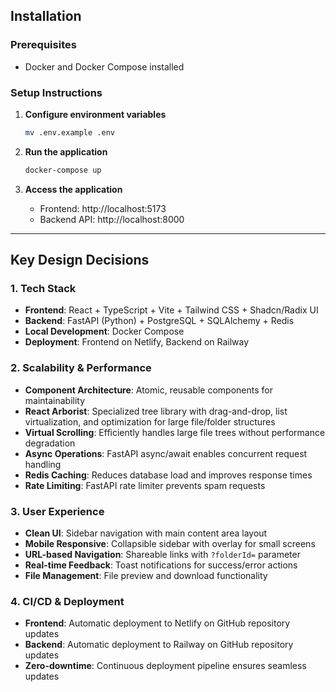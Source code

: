 ## Installation

### Prerequisites
- Docker and Docker Compose installed

### Setup Instructions

1. **Configure environment variables**
   ```bash
   mv .env.example .env
   ```

2. **Run the application**
   ```bash
   docker-compose up
   ```

3. **Access the application**
   - Frontend: http://localhost:5173
   - Backend API: http://localhost:8000

---

## Key Design Decisions

### 1. Tech Stack
- **Frontend**: React + TypeScript + Vite + Tailwind CSS + Shadcn/Radix UI
- **Backend**: FastAPI (Python) + PostgreSQL + SQLAlchemy + Redis
- **Local Development**: Docker Compose
- **Deployment**: Frontend on Netlify, Backend on Railway

### 2. Scalability & Performance
- **Component Architecture**: Atomic, reusable components for maintainability
- **React Arborist**: Specialized tree library with drag-and-drop, list virtualization, and optimization for large file/folder structures
- **Virtual Scrolling**: Efficiently handles large file trees without performance degradation
- **Async Operations**: FastAPI async/await enables concurrent request handling
- **Redis Caching**: Reduces database load and improves response times
- **Rate Limiting**: FastAPI rate limiter prevents spam requests

### 3. User Experience
- **Clean UI**: Sidebar navigation with main content area layout
- **Mobile Responsive**: Collapsible sidebar with overlay for small screens
- **URL-based Navigation**: Shareable links with `?folderId=` parameter
- **Real-time Feedback**: Toast notifications for success/error actions
- **File Management**: File preview and download functionality

### 4. CI/CD & Deployment
- **Frontend**: Automatic deployment to Netlify on GitHub repository updates
- **Backend**: Automatic deployment to Railway on GitHub repository updates
- **Zero-downtime**: Continuous deployment pipeline ensures seamless updates